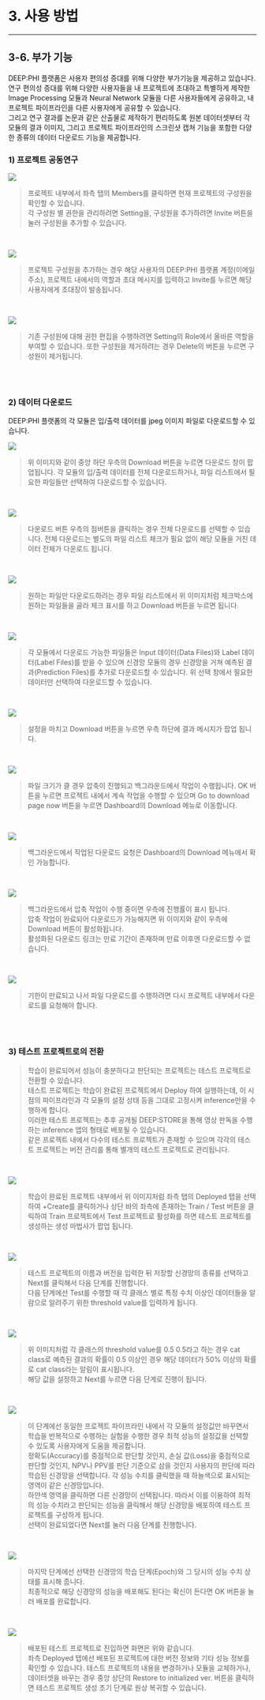 # 3. 사용 방법

***

## 3-6. 부가 기능

DEEP:PHI 플랫폼은 사용자 편의성 증대를 위해 다양한 부가기능을 제공하고 있습니다.  
연구 편의성 증대를 위해 다양한 사용자들을 내 프로젝트에 초대하고 특별하게 제작한 Image Processing 모듈과 Neural Network 모듈을 다른 사용자들에게 공유하고, 내 프로젝트 파이프라인을 다른 사용자에게 공유할 수 있습니다.  
그리고 연구 결과를 논문과 같은 산출물로 제작하기 편리하도록 원본 데이터셋부터 각 모듈의 결과 이미지, 그리고 프로젝트 파이프라인의 스크린샷 캡쳐 기능을 포함한 다양한 종류의 데이터 다운로드 기능을 제공합니다.


### 1) 프로젝트 공동연구

![](img/3-6/manual_3-6_1_1.png)
> 프로젝트 내부에서 좌측 탭의 Members를 클릭하면 현재 프로젝트의 구성원을 확인할 수 있습니다.  
> 각 구성원 별 권한을 관리하려면 Setting을, 구성원을 추가하려면 Invite 버튼을 눌러 구성원을 추가할 수 있습니다.

<br/>

![](img/3-6/manual_3-6_1_2.png)
> 프로젝트 구성원을 추가하는 경우 해당 사용자의 DEEP:PHI 플랫폼 계정(이메일 주소), 프로젝트 내에서의 역할과 초대 메시지를 입력하고 Invite를 누르면 해당 사용자에게 초대장이 발송됩니다.

<br/>

![](img/3-6/manual_3-6_1_3.png)
> 기존 구성원에 대해 권한 편집을 수행하려면 Setting의 Role에서 올바른 역할을 부여할 수 있습니다. 또한 구성원을 제거하려는 경우 Delete의 버튼을 누르면 구성원이 제거됩니다.

<br/><br/>

### 2) 데이터 다운로드

DEEP:PHI 플랫폼의 각 모듈은 입/출력 데이터를 jpeg 이미지 파일로 다운로드할 수 있습니다.

![](img/3-6/manual_3-6_2_1.png)
> 위 이미지와 같이 중앙 하단 우측의 Download 버튼을 누르면 다운로드 창이 팝업됩니다. 각 모듈의 입/출력 데이터를 전체 다운로드하거나, 파일 리스트에서 필요한 파일들만 선택하여 다운로드할 수 있습니다.

<br/>

![](img/3-6/manual_3-6_2_2.png)
> 다운로드 버튼 우측의 점버튼을 클릭하는 경우 전체 다운로드를 선택할 수 있습니다. 전체 다운로드는 별도의 파일 리스트 체크가 필요 없이 해당 모듈을 거친 데이터 전체가 다운로드 됩니다.

<br/>

![](img/3-6/manual_3-6_2_3.png)
> 원하는 파일만 다운로드하려는 경우 파일 리스트에서 위 이미지처럼 체크박스에 원하는 파일들을 골라 체크 표시를 하고 Download 버튼을 누르면 됩니다.

<br/>

![](img/3-6/manual_3-6_2_4.png)
> 각 모듈에서 다운로드 가능한 파일들은 Input 데이터(Data Files)와 Label 데이터(Label Files)를 받을 수 있으며 신경망 모듈의 경우 신경망을 거쳐 예측된 결과(Prediction Files)를 추가로 다운로드할 수 있습니다. 위 선택 창에서 필요한 데이터만 선택하여 다운로드할 수 있습니다.

<br/>

![](img/3-6/manual_3-6_2_5.png)
> 설정을 마치고 Download 버튼을 누르면 우측 하단에 결과 메시지가 팝업 됩니다.

<br/>

![](img/3-6/manual_3-6_2_6.png)
> 파일 크기가 클 경우 압축이 진행되고 백그라운드에서 작업이 수행됩니다. OK 버튼을 누르면 프로젝트 내에서 계속 작업을 수행할 수 있으며 Go to download page now 버튼을 누르면 Dashboard의 Download 메뉴로 이동합니다.

<br/>

![](img/3-6/manual_3-6_2_7.png)
> 백그라운드에서 작업된 다운로드 요청은 Dashboard의 Download 메뉴에서 확인 가능합니다.

<br/>

![](img/3-6/manual_3-6_2_8.png)
> 백그라운드에서 압축 작업이 수행 중이면 우측에 진행률이 표시 됩니다.  
> 압축 작업이 완료되어 다운로드가 가능해지면 위 이미지와 같이 우측에 Download 버튼이 활성화됩니다.  
> 활성화된 다운로드 링크는 만료 기간이 존재하며 만료 이후엔 다운로드할 수 없습니다.

<br/>

![](img/3-6/manual_3-6_2_9.png)
> 기한이 만료되고 나서 파일 다운로드를 수행하려면 다시 프로젝트 내부에서 다운로드를 요청해야 합니다.

<br/><br/>

### 3) 테스트 프로젝트로의 전환

> 학습이 완료되어서 성능이 충분하다고 판단되는 프로젝트는 테스트 프로젝트로 전환할 수 있습니다.  
> 테스트 프로젝트는 학습이 완료된 프로젝트에서 Deploy 하여 실행하는데, 이 시점의 파이프라인과 각 모듈의 설정 상태 등을 그대로 고정시켜 inference만을 수행하게 합니다.  
> 이러한 테스트 프로젝트는 추후 공개될 DEEP:STORE을 통해 영상 판독을 수행하는 inference 앱의 형태로 배포될 수 있습니다.  
> 같은 프로젝트 내에서 다수의 테스트 프로젝트가 존재할 수 있으며 각각의 테스트 프로젝트는 버전 관리를 통해 별개의 테스트 프로젝트로 관리됩니다.

<br/>

![](img/3-6/manual_3-6_3_1.png)
> 학습이 완료된 프로젝트 내부에서 위 이미지처럼 좌측 탭의 Deployed 탭을 선택하여 +Create를 클릭하거나 상단 바의 좌측에 존재하는 Train / Test 버튼을 클릭하여 Train 프로젝트에서 Test 프로젝트로 활성화를 하면 테스트 프로젝트를 생성하는 생성 마법사가 팝업 됩니다.

<br/>

![](img/3-6/manual_3-6_3_2.png)
> 테스트 프로젝트의 이름과 버전을 입력한 뒤 저장할 신경망의 종류를 선택하고 Next를 클릭해서 다음 단계를 진행합니다.  
> 다음 단계에선 Test를 수행할 때 각 클래스 별로 특정 수치 이상인 데이터들을 알람으로 알려주기 위한 threshold value를 입력하게 됩니다.

<br/>

![](img/3-6/manual_3-6_3_3.png)
> 위 이미지처럼 각 클래스의 threshold value를 0.5 0.5라고 하는 경우 cat class로 예측된 결과의 확률이 0.5 이상인 경우 해당 데이터가 50% 이상의 확률로 cat class라는 알림이 표시됩니다.  
> 해당 값을 설정하고 Next를 누르면 다음 단계로 진행이 됩니다.

<br/>

![](img/3-6/manual_3-6_3_4.png)
> 이 단계에선 동일한 프로젝트 파이프라인 내에서 각 모듈의 설정값만 바꾸면서 학습을 반복적으로 수행하는 실험을 수행한 경우 최적 성능의 설정값을 선택할 수 있도록 사용자에게 도움을 제공합니다.  
> 정확도(Accuracy)를 중점적으로 판단할 것인지, 손실 값(Loss)을 중점적으로 판단할 것인지, NPV나 PPV를 판단 기준으로 삼을 것인지 사용자의 판단에 따라 학습된 신경망을 선택합니다. 각 성능 수치를 클릭했을 때 하늘색으로 표시되는 영역이 같은 신경망입니다.  
> 하얀색 영역을 클릭하면 다른 신경망이 선택됩니다. 따라서 이를 이용하여 최적의 성능 수치라고 판단되는 성능을 클릭해서 해당 신경망을 배포하여 테스트 프로젝트를 구성하게 됩니다.  
> 선택이 완료되었다면 Next를 눌러 다음 단계를 진행합니다.

<br/>

![](img/3-6/manual_3-6_3_5.png)
> 마지막 단계에선 선택한 신경망의 학습 단계(Epoch)와 그 당시의 성능 수치 상태를 표시해 줍니다.  
> 최종적으로 해당 신경망의 성능을 배포해도 된다는 확신이 든다면 OK 버튼을 눌러 배포를 완료합니다.

<br/>

![](img/3-6/manual_3-6_3_6.png)
> 배포된 테스트 프로젝트로 진입하면 화면은 위와 같습니다.  
> 좌측 Deployed 탭에선 배포된 프로젝트에 대한 버전 정보와 기타 성능 정보를 확인할 수 있습니다. 테스트 프로젝트의 내용을 변경하거나 모듈을 교체하거나, 데이터셋을 바꾸는 경우 중앙 상단의 Restore to initialized ver. 버튼을 클릭하면 테스트 프로젝트 생성 초기 단계로 원상 복귀할 수 있습니다.
